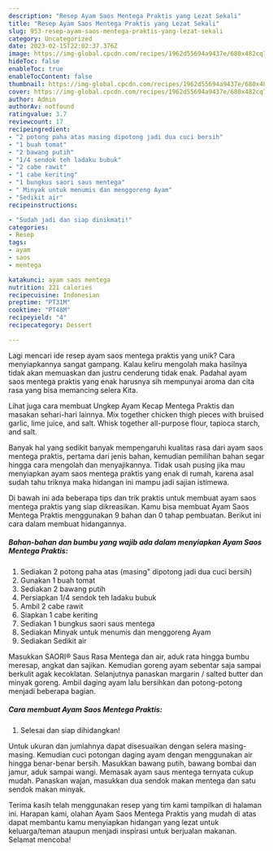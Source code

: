```yaml
---
description: "Resep Ayam Saos Mentega Praktis yang Lezat Sekali"
title: "Resep Ayam Saos Mentega Praktis yang Lezat Sekali"
slug: 953-resep-ayam-saos-mentega-praktis-yang-lezat-sekali
category: Uncategorized
date: 2023-02-15T22:02:37.376Z
image: https://img-global.cpcdn.com/recipes/1962d55694a9437e/680x482cq70/ayam-saos-mentega-praktis-foto-resep-utama.jpg
hideToc: false
enableToc: true
enableTocContent: false
thumbnail: https://img-global.cpcdn.com/recipes/1962d55694a9437e/680x482cq70/ayam-saos-mentega-praktis-foto-resep-utama.jpg
cover: https://img-global.cpcdn.com/recipes/1962d55694a9437e/680x482cq70/ayam-saos-mentega-praktis-foto-resep-utama.jpg
author: Admin
authorAv: notfound
ratingvalue: 3.7
reviewcount: 17
recipeingredient:
- "2 potong paha atas masing dipotong jadi dua cuci bersih"
- "1 buah tomat"
- "2 bawang putih"
- "1/4 sendok teh ladaku bubuk"
- "2 cabe rawit"
- "1 cabe keriting"
- "1 bungkus saori saus mentega"
- " Minyak untuk menumis dan menggoreng Ayam"
- "Sedikit air"
recipeinstructions:

- "Sudah jadi dan siap dinikmati!"
categories:
- Resep
tags:
- ayam
- saos
- mentega

katakunci: ayam saos mentega 
nutrition: 221 calories
recipecuisine: Indonesian
preptime: "PT31M"
cooktime: "PT48M"
recipeyield: "4"
recipecategory: Dessert

---
```





Lagi mencari ide resep ayam saos mentega praktis yang unik? Cara menyiapkannya sangat gampang. Kalau keliru mengolah maka hasilnya tidak akan memuaskan dan justru cenderung tidak enak. Padahal ayam saos mentega praktis yang enak harusnya sih mempunyai aroma dan cita rasa yang bisa memancing selera Kita.





Lihat juga cara membuat Ungkep Ayam Kecap Mentega Praktis dan masakan sehari-hari lainnya. Mix together chicken thigh pieces with bruised garlic, lime juice, and salt. Whisk together all-purpose flour, tapioca starch, and salt.

Banyak hal yang sedikit banyak mempengaruhi kualitas rasa dari ayam saos mentega praktis, pertama dari jenis bahan, kemudian pemilihan bahan segar hingga cara mengolah dan menyajikannya. Tidak usah pusing jika mau menyiapkan ayam saos mentega praktis yang enak di rumah, karena asal sudah tahu triknya maka hidangan ini mampu jadi sajian istimewa.






Di bawah ini ada beberapa tips dan trik praktis untuk membuat ayam saos mentega praktis yang siap dikreasikan. Kamu bisa membuat Ayam Saos Mentega Praktis menggunakan 9 bahan dan 0 tahap pembuatan. Berikut ini cara dalam membuat hidangannya.

<!--inarticleads1-->

##### Bahan-bahan dan bumbu yang wajib ada dalam menyiapkan Ayam Saos Mentega Praktis:

1. Sediakan 2 potong paha atas (masing&#34; dipotong jadi dua cuci bersih)
1. Gunakan 1 buah tomat
1. Sediakan 2 bawang putih
1. Persiapkan 1/4 sendok teh ladaku bubuk
1. Ambil 2 cabe rawit
1. Siapkan 1 cabe keriting
1. Sediakan 1 bungkus saori saus mentega
1. Sediakan  Minyak untuk menumis dan menggoreng Ayam
1. Sediakan Sedikit air


Masukkan SAORI® Saus Rasa Mentega dan air, aduk rata hingga bumbu meresap, angkat dan sajikan. Kemudian goreng ayam sebentar saja sampai berkulit agak kecoklatan. Selanjutnya panaskan margarin / salted butter dan minyak goreng. Ambil daging ayam lalu bersihkan dan potong-potong menjadi beberapa bagian. 

<!--inarticleads2-->

##### Cara membuat Ayam Saos Mentega Praktis:


1. Selesai dan siap dihidangkan!

Untuk ukuran dan jumlahnya dapat disesuaikan dengan selera masing-masing. Kemudian cuci potongan daging ayam dengan menggunakan air hingga benar-benar bersih. Masukkan bawang putih, bawang bombai dan jamur, aduk sampai wangi. Memasak ayam saus mentega ternyata cukup mudah. Panaskan wajan, masukkan dua sendok makan mentega dan satu sendok makan minyak. 

Terima kasih telah menggunakan resep yang tim kami tampilkan di halaman ini. Harapan kami, olahan Ayam Saos Mentega Praktis yang mudah di atas dapat membantu kamu menyiapkan hidangan yang lezat untuk keluarga/teman ataupun menjadi inspirasi untuk berjualan makanan. Selamat mencoba!
